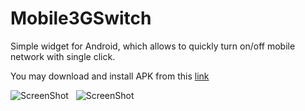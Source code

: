 Mobile3GSwitch
=========

Simple widget for Android, which allows to quickly turn on/off mobile network with single click.

You may download and install APK from this [link](https://github.com/jdevelop/Mobile3GSwitch/blob/master/3GSwitch.apk?raw=true)

![ScreenShot](http://i.imgur.com/RuUQFJW.png) &nbsp; ![ScreenShot](http://i.imgur.com/W6jyF4G.png)
